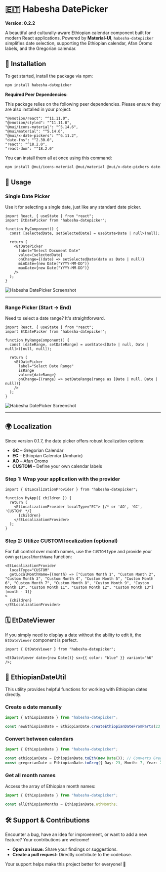 # 🇪🇹 Habesha DatePicker

**Version: 0.2.2**

A beautiful and culturally-aware Ethiopian calendar component built for modern React applications. Powered by **Material-UI**, `habesha-datepicker` simplifies date selection, supporting the Ethiopian calendar, Afan Oromo labels, and the Gregorian calendar.


## 🚀 Installation

To get started, install the package via npm:

```bash
npm install habesha-datepicker
```

**Required Peer Dependencies:**

This package relies on the following peer dependencies. Please ensure they are also installed in your project:

```
"@emotion/react": "^11.11.0",
"@emotion/styled": "^11.11.0",
"@mui/icons-material": "^5.14.6",
"@mui/material": "^5.14.6",
"@mui/x-date-pickers": "^6.11.2",
"date-fns": "^2.30.0",
"react": "^18.2.0",
"react-dom": "^18.2.0"
```

You can install them all at once using this command:

```bash
npm install @mui/icons-material @mui/material @mui/x-date-pickers date-fns react react-dom
```

## 🧠 Usage

### Single Date Picker

Use it for selecting a single date, just like any standard date picker.

```tsx
import React, { useState } from "react";
import EtDatePicker from "habesha-datepicker";

function MyComponent() {
  const [selectedDate, setSelectedDate] = useState<Date | null>(null);

  return (
    <EtDatePicker
      label="Select Document Date"
      value={selectedDate}
      onChange={(date) => setSelectedDate(date as Date | null)}
      minDate={new Date("YYYY-MM-DD")}
      maxDate={new Date("YYYY-MM-DD")}
    />
  );
}
```
![Habesha DatePicker Screenshot](https://drive.google.com/uc?export=view&id=1oG1zswr8xCVq5Fyx2JAvi-Ih5utWF2bw)

---
### Range Picker (Start → End)

Need to select a date range? It's straightforward.

```tsx
import React, { useState } from "react";
import EtDatePicker from "habesha-datepicker";

function MyRangeComponent() {
  const [dateRange, setDateRange] = useState<[Date | null, Date | null]>([null, null]);

  return (
    <EtDatePicker
      label="Select Date Range"
      isRange
      value={dateRange}
      onChange={(range) => setDateRange(range as [Date | null, Date | null])}
    />
  );
}
```
![Habesha DatePicker Screenshot](https://drive.google.com/uc?export=view&id=19TAm4V71Mm-SFMrw0nsXhA_RB95Ahw7_)

---
## 🌍 Localization
Since version 0.1.7, the date picker offers robust localization options:

*   **GC** – Gregorian Calendar
*   **EC** – Ethiopian Calendar (Amharic)
*   **AO** – Afan Oromo
*   **CUSTOM** – Define your own calendar labels

### Step 1: Wrap your application with the provider

```tsx
import { EtLocalizationProvider } from "habesha-datepicker";

function MyApp({ children }) {
  return (
    <EtLocalizationProvider localType="EC"> {/* or 'AO', 'GC', 'CUSTOM' */}
      {children}
    </EtLocalizationProvider>
  );
}
```

### Step 2: Utilize CUSTOM localization (optional)

For full control over month names, use the `CUSTOM` type and provide your own `getLocalMonthName` function:

```tsx
<EtLocalizationProvider
  localType="CUSTOM"
  getLocalMonthName={(month) => ["Custom Month 1", "Custom Month 2", "Custom Month 3", "Custom Month 4", "Custom Month 5", "Custom Month 6", "Custom Month 7", "Custom Month 8", "Custom Month 9", "Custom Month 10", "Custom Month 11", "Custom Month 12", "Custom Month 13"][month - 1]}
>
  {children}
</EtLocalizationProvider>
```

## 🗓 EtDateViewer

If you simply need to display a date without the ability to edit it, the `EtDateViewer` component is perfect.

```tsx
import { EtDateViewer } from "habesha-datepicker";

<EtDateViewer date={new Date()} sx={{ color: "blue" }} variant="h6" />;
```

## 🧰 EthiopianDateUtil

This utility provides helpful functions for working with Ethiopian dates directly.

### Create a date manually

```ts
import { EthiopianDate } from "habesha-datepicker";

const newEthiopianDate = EthiopianDate.createEthiopianDateFromParts(23, 7, 2013); // Day, Month, Year
```

### Convert between calendars

```ts
import { EthiopianDate } from "habesha-datepicker";

const ethiopianDate = EthiopianDate.toEth(new Date()); // Converts Gregorian Date to Ethiopian Date
const gregorianDate = EthiopianDate.toGreg({ Day: 23, Month: 7, Year: 2013 }); // Converts Ethiopian Date to Gregorian Date
```

### Get all month names

Access the array of Ethiopian month names:

```ts
import { EthiopianDate } from "habesha-datepicker";

const allEthiopianMonths = EthiopianDate.ethMonths;
```

## 🛠 Support & Contributions

Encounter a bug, have an idea for improvement, or want to add a new feature? Your contributions are welcome!

*   **Open an issue:** Share your findings or suggestions.
*   **Create a pull request:** Directly contribute to the codebase.

Your support helps make this project better for everyone! 🙌